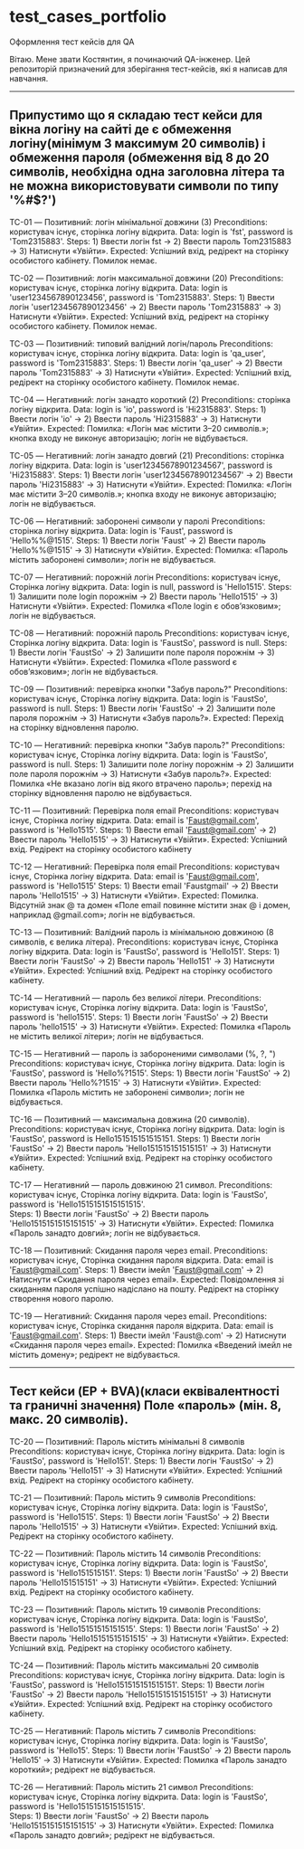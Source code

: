 # test_cases_portfolio
Оформлення тест кейсів для QA


Вітаю. Мене звати Костянтин, я починаючий QA-інженер. Цей репозиторій призначений для зберігання тест-кейсів, які я написав для навчання.


-----------------------------------------------------------------------------------------------------------------------------------------------------------------------------
Припустимо що я складаю тест кейси для вікна логіну на сайті де є обмеження логіну(мінімум 3 максимум 20 символів) і обмеження пароля (обмеження від 8 до 20 символів, необхідна одна заголовна літера та не можна використовувати символи по типу '%#$?')
-----------------------------------------------------------------------------------------------------------------------------------------------------------------------------

TC-01 — Позитивний: логін мінімальної довжини (3)
Preconditions: користувач існує, сторінка логіну відкрита.
Data: login is 'fst', password is 'Tom2315883'.
Steps: 1) Ввести логін fst → 2) Ввести пароль Tom2315883 → 3) Натиснути «Увійти».
Expected: Успішний вхід, редірект на сторінку особистого кабінету. Помилок немає.

TC-02 — Позитивний: логін максимальної довжини (20)
Preconditions: користувач існує, сторінка логіну відкрита.
Data: login is 'user1234567890123456', password is 'Tom2315883'.
Steps: 1) Ввести логін 'user1234567890123456' → 2) Ввести пароль 'Tom2315883' → 3) Натиснути «Увійти».
Expected: Успішний вхід, редірект на сторінку особистого кабінету. Помилок немає.

TC-03 — Позитивний: типовий валідний логін/пароль
Preconditions: користувач існує, сторінка логіну відкрита.
Data: login is 'qa_user', password is 'Tom2315883'.
Steps: 1) Ввести логін 'qa_user' → 2) Ввести пароль 'Tom2315883' → 3) Натиснути «Увійти».
Expected: Успішний вхід, редірект на сторінку особистого кабінету. Помилок немає.

TC-04 — Негативний: логін занадто короткий (2)
Preconditions: сторінка логіну відкрита.
Data: login is 'io', password is 'Hi2315883'.
Steps: 1) Ввести логін 'io' → 2) Ввести пароль 'Hi2315883' → 3) Натиснути «Увійти».
Expected: Помилка: «Логін має містити 3–20 символів.»; кнопка входу не виконує авторизацію; логін не відбувається.

TC-05 — Негативний: логін занадто довгий (21)
Preconditions: сторінка логіну відкрита.
Data: login is 'user12345678901234567', password is 'Hi2315883'.
Steps: 1) Ввести логін 'user12345678901234567' → 2) Ввести пароль 'Hi2315883' → 3) Натиснути «Увійти».
Expected: Помилка: «Логін має містити 3–20 символів.»; кнопка входу не виконує авторизацію; логін не відбувається.

TC-06 — Негативний: заборонені символи у паролі
Preconditions: сторінка логіну відкрита.
Data: login is 'Faust', password is 'Hello%%@1515'.
Steps: 1) Ввести логін 'Faust' → 2) Ввести пароль 'Hello%%@1515' → 3) Натиснути «Увійти».
Expected: Помилка: «Пароль містить заборонені символи»; логін не відбувається.

TC-07 — Негативний: порожній логін
Preconditions: користувач існує, Сторінка логіну відкрита.
Data: login is null, password is 'Hello1515'.
Steps: 1) Залишити поле login порожнім → 2) Ввести пароль 'Hello1515' → 3) Натиснути «Увійти».
Expected: Помилка «Поле login є обов’язковим»; логін не відбувається.

TC-08 — Негативний: порожній пароль
Preconditions: користувач існує, Сторінка логіну відкрита.
Data: login is 'FaustSo', password is null.
Steps: 1) Ввести логін 'FaustSo' → 2) Залишити поле пароля порожнім → 3) Натиснути «Увійти».
Expected: Помилка «Поле password є обов’язковим»; логін не відбувається.

TC-09 — Позитивний: перевірка кнопки "Забув пароль?"
Preconditions: користувач існує, Сторінка логіну відкрита.
Data: login is 'FaustSo', password is null. 
Steps: 1) Ввести логін 'FaustSo' → 2) Залишити поле пароля порожнім → 3) Натиснути «Забув пароль?».
Expected: Перехід на сторінку відновлення паролю.

TC-10 — Негативний: перевірка кнопки "Забув пароль?"
Preconditions: користувач існує, Сторінка логіну відкрита.
Data: login is 'FaustSo', password is null.
Steps: 1) Залишити поле логіну порожнім → 2) Залишити поле пароля порожнім → 3) Натиснути «Забув пароль?».
Expected: Помилка «Не вказано логін від якого втрачено пароль»; перехід на сторінку відновлення паролю не відбувається.

TC-11 — Позитивний: Перевірка поля email
Preconditions: користувач існує, Сторінка логіну відкрита.
Data: email is 'Faust@gmail.com', password is 'Hello1515'.
Steps: 1) Ввести email 'Faust@gmail.com' → 2) Ввести пароль 'Hello1515' → 3) Натиснути «Увійти».
Expected: Успішний вхід. Редірект на сторінку особистого кабінету

TC-12 — Негативний: Перевірка поля email
Preconditions: користувач існує, Сторінка логіну відкрита.
Data: email is 'Faust@gmail.com', password is 'Hello1515'
Steps: 1) Ввести email 'Faustgmail' → 2) Ввести пароль 'Hello1515' → 3) Натиснути «Увійти».
Expected: Помилка. Відсутній знак @ та домен «Поле email повинне містити знак @ і домен, наприклад @gmail.com»; логін не відбувається.

TC-13 — Позитивний: Валідний пароль із мінімальною довжиною (8 символів, є велика літера).
Preconditions: користувач існує, Сторінка логіну відкрита.
Data: login is 'FaustSo', password is 'Hello151'. 
Steps: 1) Ввести логін 'FaustSo' → 2) Ввести пароль 'Hello151' → 3) Натиснути «Увійти».
Expected: Успішний вхід. Редірект на сторінку особистого кабінету.

TC-14 — Негативний — пароль без великої літери.
Preconditions: користувач існує, Сторінка логіну відкрита.
Data: login is 'FaustSo', password is 'hello1515'.
Steps: 1) Ввести логін 'FaustSo' → 2) Ввести пароль 'hello1515' → 3) Натиснути «Увійти».
Expected: Помилка «Пароль не містить великої літери»; логін не відбувається.

TC-15 — Негативний — пароль із забороненими символами (%, ?, ")
Preconditions: користувач існує, Сторінка логіну відкрита.
Data: login is 'FaustSo', password is 'Hello%?1515'. 
Steps: 1) Ввести логін 'FaustSo' → 2) Ввести пароль 'Hello%?1515' → 3) Натиснути «Увійти».
Expected: Помилка «Пароль містить не заборонені символи»; логін не відбувається.

TC-16 — Позитивний — максимальна довжина (20 символів).
Preconditions: користувач існує, Сторінка логіну відкрита.
Data: login is 'FaustSo', password is Hello151515151515151.
Steps: 1) Ввести логін 'FaustSo' → 2) Ввести пароль 'Hello151515151515151' → 3) Натиснути «Увійти».
Expected: Успішний вхід. Редірект на сторінку особистого кабінету.

TC-17 — Негативний — пароль довжиною 21 символ.
Preconditions: користувач існує, Сторінка логіну відкрита.
Data: login is 'FaustSo', password is 'Hello1515151515151515'. 	
Steps: 1) Ввести логін 'FaustSo' → 2) Ввести пароль 'Hello1515151515151515' → 3) Натиснути «Увійти».
Expected: Помилка «Пароль занадто довгий»; логін не відбувається.

TC-18 — Позитивний: Скидання пароля через email.
Preconditions: користувач існує, Сторінка скидання пароля відкрита.
Data: email is 'Faust@gmail.com'. 
Steps: 1) Ввести імейл 'Faust@gmail.com' → 2) Натиснути «Скидання пароля через email».
Expected: Повідомлення зі скиданням пароля успішно надіслано на пошту. Редірект на сторінку створення нового паролю.

TC-19 — Негативний: Скидання пароля через email.
Preconditions: користувач існує, Сторінка скидання пароля відкрита.
Data: email is 'Faust@gmail.com'.
Steps: 1) Ввести імейл 'Faust@.com' → 2) Натиснути «Скидання пароля через email».
Expected: Помилка «Введений імейл не містить домену»; редірект не відбувається.

-----------------------------------------------------------------------------------------------------------------------------------------------------------------------------
Тест кейси (EP + BVA)(класи еквівалентності та граничні значення)
Поле «пароль» (мін. 8, макс. 20 символів).
-----------------------------------------------------------------------------------------------------------------------------------------------------------------------------

TC-20 — Позитивний: Пароль містить мінімальні 8 символів
Preconditions: користувач існує, Сторінка логіну відкрита.
Data: login is 'FaustSo', password is 'Hello151'. 
Steps: 1) Ввести логін 'FaustSo' → 2) Ввести пароль 'Hello151' → 3) Натиснути «Увійти».
Expected: Успішний вхід. Редірект на сторінку особистого кабінету.

TC-21 — Позитивний: Пароль містить 9 символів
Preconditions: користувач існує, Сторінка логіну відкрита.
Data: login is 'FaustSo', password is 'Hello1515'. 
Steps: 1) Ввести логін 'FaustSo' → 2) Ввести пароль 'Hello1515' → 3) Натиснути «Увійти».
Expected: Успішний вхід. Редірект на сторінку особистого кабінету.

TC-22 — Позитивний: Пароль містить 14 символів
Preconditions: користувач існує, Сторінка логіну відкрита.
Data: login is 'FaustSo', password is 'Hello151515151'.
Steps: 1) Ввести логін 'FaustSo' → 2) Ввести пароль 'Hello151515151' → 3) Натиснути «Увійти».
Expected: Успішний вхід. Редірект на сторінку особистого кабінету.

TC-23 — Позитивний: Пароль містить 19 символів
Preconditions: користувач існує, Сторінка логіну відкрита.
Data: login is 'FaustSo', password is 'Hello15151515151515'. 
Steps: 1) Ввести логін 'FaustSo' → 2) Ввести пароль 'Hello15151515151515' → 3) Натиснути «Увійти».
Expected: Успішний вхід. Редірект на сторінку особистого кабінету.

TC-24 — Позитивний: Пароль містить максимальні 20 символів
Preconditions: користувач існує, Сторінка логіну відкрита.
Data: login is 'FaustSo', password is 'Hello151515151515151'. 
Steps: 1) Ввести логін 'FaustSo' → 2) Ввести пароль 'Hello151515151515151' → 3) Натиснути «Увійти».
Expected: Успішний вхід. Редірект на сторінку особистого кабінету.

TC-25 — Негативний: Пароль містить 7 символів
Preconditions: користувач існує, Сторінка логіну відкрита.
Data: login is 'FaustSo', password is 'Hello15'.
Steps: 1) Ввести логін 'FaustSo' → 2) Ввести пароль 'Hello15' → 3) Натиснути «Увійти».
Expected: Помилка «Пароль занадто короткий»; редірект не відбувається.

TC-26 — Негативний: Пароль містить 21 символ
Preconditions: користувач існує, Сторінка логіну відкрита.
Data: login is 'FaustSo', password is 'Hello1515151515151515'. 	
Steps: 1) Ввести логін 'FaustSo' → 2) Ввести пароль 'Hello1515151515151515' → 3) Натиснути «Увійти».
Expected: Помилка «Пароль занадто довгий»; редірект не відбувається.
